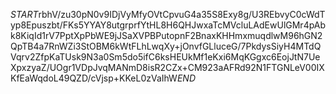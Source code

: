 $START$rbhV/zu30pN0v9IDjVyMfyOVtCpvuG4a35S8Exy8g/U3REbvyC0cWdTyp8Epuszbt/FKs5YYAY8utgrprfYtHL8H6QHJwxaTcMVcluLAdEwUlGMr4pAbk8KiqId1rV7PptXpPbWE9jJSaXVPBPutopnF2BnaxKHHmxmuqdlwM96hGN2QpTB4a7RnWZi3StOBM6kWtFLhLwqXy+jOnvfGLluceG/7PkdysSiyH4MTdQVqrv2ZfpKaTUsk9N3a0Sm5do5ifC6ksHEUkMf1eKxi6MqKGgxc6EojJtN7UeXpxzyaZ/UOgr1VDpJvqMANmD8isR2CZx+CM923aAFRd92N1FTGNLeV00IXKfEaWqdoL49QZD/cVjsp+KKeL0zVaIhW$END$